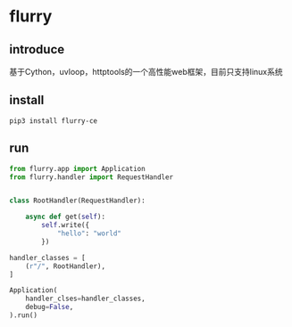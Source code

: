 # flurry

## introduce

基于Cython，uvloop，httptools的一个高性能web框架，目前只支持linux系统

## install

```shell
pip3 install flurry-ce
```

## run

```python
from flurry.app import Application
from flurry.handler import RequestHandler


class RootHandler(RequestHandler):

    async def get(self):
        self.write({
            "hello": "world"
        })

handler_classes = [
    (r"/", RootHandler),
]

Application(
    handler_clses=handler_classes,
    debug=False,
).run()
```

